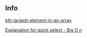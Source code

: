 ## Info
[kth-largest-element-in-an-array](https://leetcode.com/problems/kth-largest-element-in-an-array/)

[Explanation for quick select - Big O n](https://www.youtube.com/watch?v=hGK_5n81drs)